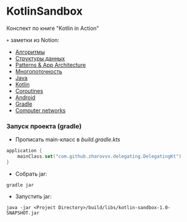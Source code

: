 # KotlinSandbox

Конспект по книге "Kotlin in Action"

`+` заметки из Notion:
* [Алгоритмы](notion/algorithms.md)
* [Структуры данных](notion/data_structures.md)
* [Patterns & App Architecture](notion/patterns_and_app_architecture.md)
* [Многопоточность](notion/multithreading.md)
* [Java](notion/java.md)
* [Kotlin](notion/kotlin.md)
* [Coroutines](notion/coroutines.md)
* [Android](notion/android.md)
* [Gradle](notion/gradle.md)
* [Computer networks](notion/networks/contents.md)

### Запуск проекта (gradle)

* Прописать main-класс в _build.gradle.kts_

```kotlin
application {
    mainClass.set("com.github.zharovvv.delegating.DelegatingKt")
}
```

* Собрать jar:

```
gradle jar
```

* Запустить jar:

```
java -jar <Project Directory>/build/libs/kotlin-sandbox-1.0-SNAPSHOT.jar
```
